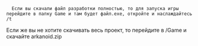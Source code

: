       Если вы скачали файл разработки полностью, то для запуска игры перейдите в папку Game и там будет файл.exe, откройте и наслаждайтесь /t
Если же вы не хотите скачивать весь проект, то перейдите в /Game и скачайте arkanoid.zip
